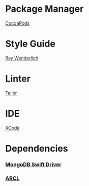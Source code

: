 # Package Manager
[CocoaPods](https://cocoapods.org)
# Style Guide
[Ray Wenderlich](https://github.com/raywenderlich/swift-style-guide)
# Linter
[Tailor](https://github.com/sleekbyte/tailor)
# IDE
[XCode](https://developer.apple.com/xcode/)
# Dependencies
### [MongoDB Swift Driver](https://cocoapods.org/pods/MongoSwift)
### [ARCL](https://cocoapods.org/pods/ARCL)

